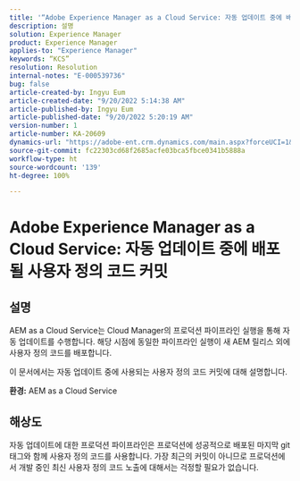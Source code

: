 ```yaml
---
title: '“Adobe Experience Manager as a Cloud Service: 자동 업데이트 중에 배포될 사용자 정의 코드 커밋”'
description: 설명
solution: Experience Manager
product: Experience Manager
applies-to: "Experience Manager"
keywords: “KCS”
resolution: Resolution
internal-notes: "E-000539736"
bug: false
article-created-by: Ingyu Eum
article-created-date: "9/20/2022 5:14:38 AM"
article-published-by: Ingyu Eum
article-published-date: "9/20/2022 5:20:19 AM"
version-number: 1
article-number: KA-20609
dynamics-url: "https://adobe-ent.crm.dynamics.com/main.aspx?forceUCI=1&pagetype=entityrecord&etn=knowledgearticle&id=5c1eaf1a-a338-ed11-9db0-002248086a27"
source-git-commit: fc22303cd68f2685acfe03bca5fbce0341b5888a
workflow-type: ht
source-wordcount: '139'
ht-degree: 100%

---
```


# Adobe Experience Manager as a Cloud Service: 자동 업데이트 중에 배포될 사용자 정의 코드 커밋

## 설명


AEM as a Cloud Service는 Cloud Manager의 프로덕션 파이프라인 실행을 통해 자동 업데이트를 수행합니다. 해당 시점에 동일한 파이프라인 실행이 새 AEM 릴리스 외에 사용자 정의 코드를 배포합니다.

이 문서에서는 자동 업데이트 중에 사용되는 사용자 정의 코드 커밋에 대해 설명합니다.

<b>환경:</b>
AEM as a Cloud Service


## 해상도


자동 업데이트에 대한 프로덕션 파이프라인은 프로덕션에 성공적으로 배포된 마지막 git 태그와 함께 사용자 정의 코드를 사용합니다. 가장 최근의 커밋이 아니므로 프로덕션에서 개발 중인 최신 사용자 정의 코드 노출에 대해서는 걱정할 필요가 없습니다.
